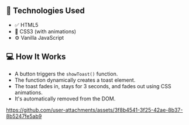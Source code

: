 ## 🧱 Technologies Used

- ✅ HTML5
- 🎨 CSS3 (with animations)
- ⚙️ Vanilla JavaScript

## 💻 How It Works

- A button triggers the `showToast()` function.
- The function dynamically creates a toast element.
- The toast fades in, stays for 3 seconds, and fades out using CSS animations.
- It's automatically removed from the DOM.

https://github.com/user-attachments/assets/3f8b4541-3f25-42ae-8b37-8b5247fe5ab9
